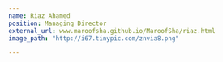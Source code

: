 ```yaml
---
name: Riaz Ahamed
position: Managing Director
external_url: www.maroofsha.github.io/MaroofSha/riaz.html
image_path: "http://i67.tinypic.com/znvia8.png"

---
```

